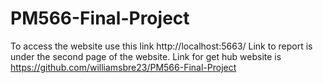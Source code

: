 # PM566-Final-Project
To access the website use this link
http://localhost:5663/
Link to report is under the second page of the website. 
Link for get hub website is https://github.com/williamsbre23/PM566-Final-Project
